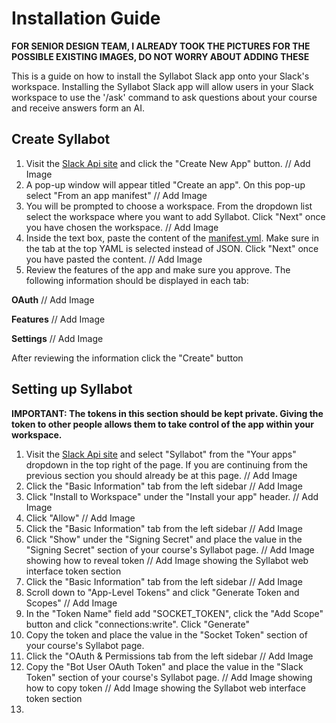 # Installation Guide
<strong>FOR SENIOR DESIGN TEAM, I ALREADY TOOK THE PICTURES FOR THE POSSIBLE EXISTING IMAGES, DO NOT WORRY ABOUT ADDING THESE</strong>

This is a guide on how to install the Syllabot Slack app onto your Slack's workspace. Installing the Syllabot Slack app will allow users in your Slack workspace to use the '/ask' command to ask questions about your course and receive answers form an AI.

## Create Syllabot
1. Visit the [Slack Api site](https://api.slack.com/apps) and click the "Create New App" button.
   // Add Image
2. A pop-up window will appear titled "Create an app". On this pop-up select "From an app manifest"
   // Add Image
3. You will be prompted to choose a workspace. From the dropdown list select the workspace where you want to add Syllabot. Click "Next" once you have chosen the workspace.
   // Add Image
4. Inside the text box, paste the content of the [manifest.yml](https://github.ncsu.edu/engr-csc-sdc/2023FallTeam06-Syllabot/blob/slack/Slack/manifest.yml). Make sure in the tab at the top YAML is selected instead of JSON. Click "Next" once you have pasted the content.
   // Add Image
5. Review the features of the app and make sure you approve. The following information should be displayed in each tab:
   
<strong>OAuth</strong>
   // Add Image

<strong>Features</strong>
   // Add Image

<strong>Settings</strong>
   // Add Image

After reviewing the information click the "Create" button

## Setting up Syllabot
<strong>IMPORTANT: The tokens in this section should be kept private. Giving the token to other people allows them to take control of the app within your workspace.</strong>

1. Visit the [Slack Api site](https://api.slack.com/apps) and select "Syllabot" from the "Your apps" dropdown in the top right of the page. If you are continuing from the previous section you should already be at this page.
   // Add Image
2. Click the "Basic Information" tab from the left sidebar
   // Add Image
3. Click "Install to Workspace" under the "Install your app" header.
   // Add Image
4. Click "Allow"
   // Add Image
5. Click the "Basic Information" tab from the left sidebar
   // Add Image
6. Click "Show" under the "Signing Secret" and place the value  in the "Signing Secret" section of your course's Syllabot page.
   // Add Image showing how to reveal token
   // Add Image showing the Syllabot web interface token section
7. Click the "Basic Information" tab from the left sidebar
   // Add Image
8. Scroll down to "App-Level Tokens" and click "Generate Token and Scopes"
   // Add Image
9. In the "Token Name" field add "SOCKET_TOKEN", click  the "Add Scope" button and click "connections:write". Click "Generate"
10. Copy the token and place the value in the "Socket Token" section of your course's Syllabot page.
11. Click the "OAuth & Permissions tab from the left sidebar
   // Add Image
12. Copy the "Bot User OAuth Token" and place the value in the "Slack Token" section of your course's Syllabot page.
   // Add Image showing how to copy token
   // Add Image showing the Syllabot web interface token section
13.  